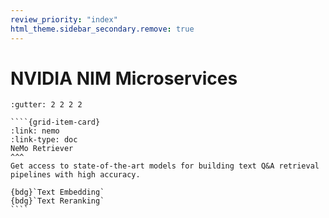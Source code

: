 ```yaml
---
review_priority: "index"
html_theme.sidebar_secondary.remove: true
---
```


# NVIDIA NIM Microservices

`````{gridtoctree} 1 2 2 3
:gutter: 2 2 2 2

````{grid-item-card}
:link: nemo
:link-type: doc
NeMo Retriever
^^^
Get access to state-of-the-art models for building text Q&A retrieval pipelines with high accuracy. 

{bdg}`Text Embedding`
{bdg}`Text Reranking`
````

`````
